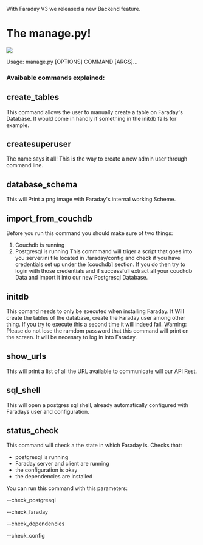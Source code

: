 With Faraday V3 we released a new Backend feature.

# The manage.py!

![](https://raw.githubusercontent.com/wiki/infobyte/faraday/images/manage.py/Option-view.png)

Usage: manage.py [OPTIONS] COMMAND [ARGS]...

### Avaibable commands explained:

## create_tables
This command allows the user to manually create a table on Faraday's Database. It would come in handly if something in the initdb fails for example.

## createsuperuser
The name says it all! This is the way to create a new admin user through command line.

## database_schema
This will Print a png image with Faraday's internal working Scheme.

## import_from_couchdb
Before you run this command you should make sure of two things:
1) Couchdb is running
2) Postgresql is running
This commmand will triger a script that goes into you server.ini file located in .faraday/config and check if you have credentials set up under the [couchdb] section. If you do then try to login with those credentials and if successfull extract all your couchdb Data and import it into our new Postgresql Database.

## initdb
This comand needs to only be executed when installing Faraday. It Will create the tables of the database, create the Faraday user among other thing.
If you try to execute this a second time it will indeed fail.
Warning: Please do not lose the ramdom password that this command will print on the screen. It will be necesary to log in into Faraday.

## show_urls
This will print a list of all the URL available to communicate will our API Rest. 

## sql_shell
This will open a postgres sql shell, already automatically configured with Faradays user and configuration.


## status_check
This command will check a the state in which Faraday is.
Checks that:
* postgresql is running
* Faraday server and client are running
* the configuration is okay
* the dependencies are installed

You can run this command with this parameters:

--check_postgresql

--check_faraday

--check_dependencies

--check_config
